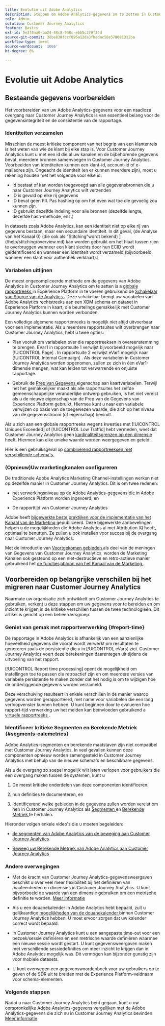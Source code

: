 ```yaml
---
title: Evolutie uit Adobe Analytics
description: Stappen om Adobe Analytics-gegevens om te zetten in Customer Journey Analytics-gegevens
role: Admin
solution: Customer Journey Analytics
feature: Basics
exl-id: 5e3f0aa0-ba24-48c8-948c-ebb5c270f34d
source-git-commit: 38be838fccf896a12da3fbadac50e578081312ba
workflow-type: tm+mt
source-wordcount: '1066'
ht-degree: 0%

---
```


# Evolutie uit Adobe Analytics

## Bestaande gegevens voorbereiden

Het voorbereiden van uw Adobe Analytics-gegevens voor een naadloze overgang naar Customer Journey Analytics is van essentieel belang voor de gegevensintegriteit en de consistentie van de rapportage.

### Identiteiten verzamelen

Misschien de meest kritieke component van het begrip van een klantenreis is het weten van wie de klant bij elke stap is. Voor Customer Journey Analytics kunt u met een id die al uw kanalen en de bijbehorende gegevens bevat, meerdere bronnen samenvoegen in Customer Journey Analytics.
Voorbeelden van identiteiten kunnen een klant-id, account-id of e-mailadres zijn. Ongeacht de identiteit (en er kunnen meerdere zijn), moet u rekening houden met het volgende voor elke id:

* Id bestaat of kan worden toegevoegd aan alle gegevensbronnen die u naar Customer Journey Analytics wilt verzenden
* ID is gevuld op elke rij gegevens
* ID bevat geen PII. Pas hashing op om het even wat toe die gevoelig zou kunnen zijn.
* ID gebruikt dezelfde indeling voor alle bronnen (dezelfde lengte, dezelfde hash-methode, enz.)

In datasets zoals Adobe Analytics, kan een identiteit niet op elke rij van gegevens bestaan, maar een secundaire identiteit. In dit geval, {de Analyse van het Kanaal 0} (die ook als &quot;Stitching&quot;wordt bekend) ](/help/stitching/overview.md) kan worden gebruikt om het hiaat tussen rijen te overbruggen wanneer een klant slechts door hun ECID wordt geïdentificeerd en wanneer een identiteit wordt verzameld (bijvoorbeeld, wanneer een klant voor authentiek verklaart).[

### Variabelen uitlijnen

De meest ongecompliceerde methode om de gegevens van Adobe Analytics in Customer Journey Analytics om te zetten is a [ globale rapportreeks ](https://experienceleague.adobe.com/docs/analytics/implementation/prepare/global-rs.html) in Experience Platform in te voeren gebruikend de [ Schakelaar van Source van de Analytics ](https://experienceleague.adobe.com/docs/experience-platform/sources/ui-tutorials/create/adobe-applications/analytics.html). Deze schakelaar brengt uw variabelen van Adobe Analytics rechtstreeks aan een XDM schema en dataset in Experience Platform in kaart, die beurtelings gemakkelijk met Customer Journey Analytics kunnen worden verbonden.

Een volledige algemene rapportenreeks is mogelijk niet altijd uitvoerbaar voor een implementatie. Als u meerdere rapportsuites wilt overbrengen naar Customer Journey Analytics, hebt u twee opties:

* Plan vooruit om variabelen over die rapportreeksen in overeenstemming te brengen. EVar1 in rapportsuite 1 verwijst bijvoorbeeld mogelijk naar [!UICONTROL Page] . In rapportsuite 2 verwijst eVar1 mogelijk naar [!UICONTROL Internal Campaign] . Als deze variabelen in Customer Journey Analytics worden opgenomen, zullen ze zich in één eVar1-dimensie mengen, wat kan leiden tot verwarrende en onjuiste rapportage.

* Gebruik de [ Prep van Gegevens ](https://experienceleague.adobe.com/docs/experience-platform/data-prep/home.html) eigenschap aan kaartvariabelen. Terwijl het het gemakkelijker maakt als alle rapportsuites het zelfde gemeenschappelijke veranderlijke ontwerp gebruiken, is het niet vereist als u de nieuwe eigenschap van de Prep van de Gegevens van Experience Platform [ ](https://experienceleague.adobe.com/docs/experience-platform/sources/ui-tutorials/create/adobe-applications/analytics.html#mapping) gebruikt. Hiermee kunt u naar een variabele verwijzen op basis van de toegewezen waarde, die zich op het niveau van de gegevensstroom (of eigenschap) bevindt.

Als u zich aan een globale rapportreeks wegens kwesties met [!UICONTROL Uniques Exceeded] of [!UICONTROL Low Traffic] hebt vermeden, weet dat Customer Journey Analytics geen [ kardinaliteitsgrenzen op een dimensie ](/help/components/dimensions/high-cardinality.md) heeft. Hiermee kan elke unieke waarde worden weergegeven en geteld.

Hier is een gebruiksgeval op [ combinerend rapportreeksen met verschillende schema&#39;s ](/help/use-cases/aa-data/combine-report-suites.md).

### (Opnieuw)Uw marketingkanalen configureren

De traditionele Adobe Analytics Marketing Channel-instellingen werken niet op dezelfde manier in Customer Journey Analytics. Dit is om twee redenen:

* het verwerkingsniveau op de Adobe Analytics-gegevens die in Adobe Experience Platform worden ingevoerd, en

* De rapporttijd van Customer Journey Analytics

Adobe heeft [ bijgewerkte beste praktijken voor de implementatie van het Kanaal van de Marketing ](https://experienceleague.adobe.com/docs/analytics/components/marketing-channels/mchannel-best-practices.html) gepubliceerd. Deze bijgewerkte aanbevelingen helpen u de mogelijkheden die Adobe Analytics al met Attribution IQ heeft, optimaal te benutten. Ze zullen u ook instellen voor succes bij de overgang naar Customer Journey Analytics.

Met de introductie van [ Voortgekomen gebieden ](../data-views/derived-fields/derived-fields.md) als deel van de meningen van Gegevens van Customer Journey Analytics, worden de Marketing Kanalen ook gesteund op een niet-destructieve en retro-actieve manier gebruikend het [ de functiesjabloon van het Kanaal van de Marketing ](../data-views/derived-fields/derived-fields.md#function-templates).

## Voorbereiden op belangrijke verschillen bij het migreren naar Customer Journey Analytics

Naarmate uw organisatie zich ontwikkelt om Customer Journey Analytics te gebruiken, verkent u deze stappen om uw gegevens voor te bereiden en om inzicht te krijgen in de kritieke verschillen tussen de twee technologieën. Dit artikel is gericht op een beheerdersgroep.

### Geniet van gemak met rapportverwerking {#report-time}

De rapportage in Adobe Analytics is afhankelijk van een aanzienlijke hoeveelheid gegevens die vooraf wordt verwerkt om resultaten te genereren zoals de persistentie die u in [!UICONTROL eVars] ziet. Customer Journey Analytics voert deze berekeningen daarentegen uit tijdens de uitvoering van het rapport.

[!UICONTROL Report time processing] opent de mogelijkheid om instellingen toe te passen die retroactief zijn en om meerdere versies van variabele persistentie te maken zonder dat het nodig is om te wijzigen hoe de onderliggende gegevens worden verzameld.

Deze verschuiving resulteert in enkele verschillen in de manier waarop gegevens worden gerapporteerd, met name voor variabelen die een lang verloopvenster kunnen hebben. U kunt beginnen door te evalueren hoe rapport-tijd verwerking uw het melden kan beïnvloeden gebruikend a [ virtuele rapportreeks ](https://experienceleague.adobe.com/docs/analytics/components/virtual-report-suites/vrs-report-time-processing.html).

### Identificeer kritieke Segmenten en Berekende Metriek {#segments-calcmetrics}

Adobe Analytics-segmenten en berekende maatstaven zijn niet compatibel met Customer Journey Analytics. In veel gevallen kunnen deze componenten opnieuw worden samengesteld in Customer Journey Analytics met behulp van de nieuwe schema&#39;s en beschikbare gegevens.

Als u de overgang zo soepel mogelijk wilt laten verlopen voor gebruikers die een overgang maken tussen de systemen, kunt u

1. De meest kritieke onderdelen van deze componenten identificeren.

2. hun definities te documenteren, en

3. Identificerend welke gebieden in de gegevens zullen worden vereist om hen in Customer Journey Analytics als [ Segmenten ](/help/components/segments/seg-overview.md) en [ Berekende Metriek ](/help/components/calc-metrics/calc-metr-overview.md) te herhalen.

Hieronder volgen enkele video&#39;s die u moeten begeleiden:

* [ de segmenten van Adobe Analytics van de beweging aan Customer Journey Analytics ](https://experienceleague.adobe.com/docs/customer-journey-analytics-learn/tutorials/moving-adobe-analytics-segments-to-customer-journey-analytics.html)

* [ Beweeg uw Berekende Metriek van Adobe Analytics aan Customer Journey Analytics ](https://experienceleague.adobe.com/docs/customer-journey-analytics-learn/tutorials/components/calc-metrics/moving-your-calculated-metrics-from-adobe-analytics-to-customer-journey-analytics.html)

### Andere overwegingen

* Met de kracht van Customer Journey Analytics-gegevensweergaven beschikt u over veel meer flexibiliteit bij het definiëren van maateenheden en dimensies in Customer Journey Analytics. U kunt bijvoorbeeld de waarde van een dimensie gebruiken om een metrische definitie te worden. [Meer informatie](/help/use-cases/data-views/data-views-usecases.md)

* Als u een douanekalender in Adobe Analytics hebt bepaald, zult u gelijkaardige [ mogelijkheden van de douanekalender ](/help/components/date-ranges/overview.md) binnen Customer Journey Analytics hebben. U moet ervoor zorgen dat uw kalender correct wordt bepaald.

* In Customer Journey Analytics kunt u een aangepaste time-out voor een bezoek/sessie definiëren en een metrische waarde definiëren waarmee een nieuwe sessie wordt gestart. U kunt gegevensweergaven maken met verschillende sessiedefinities om meer inzicht te krijgen dan in Adobe Analytics mogelijk was. Dit vermogen kan bijzonder gunstig zijn voor mobiele datasets.

* U kunt overwegen een gegevenswoordenboek voor uw gebruikers op te geven of de SDR uit te breiden met de Experience Platform-veldnaam voor schema-elementen.

### Volgende stappen

Nadat u naar Customer Journey Analytics bent gegaan, kunt u uw oorspronkelijke Adobe Analytics-gegevens vergelijken met de Adobe Analytics-gegevens die zich nu in Customer Journey Analytics bevinden. [Meer informatie](/help/troubleshooting/compare.md)

